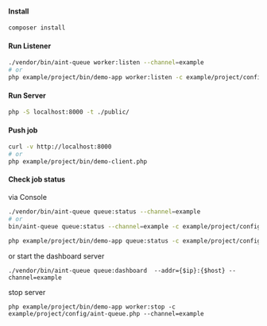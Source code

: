 #### Install

```bash
composer install
```

#### Run Listener

```bash
./vendor/bin/aint-queue worker:listen --channel=example
# or
php example/project/bin/demo-app worker:listen -c example/project/config/aint-queue.php --channel=example
```

#### Run Server

```bash
php -S localhost:8000 -t ./public/
```

#### Push job

```bash
curl -v http://localhost:8000
# or
php example/project/bin/demo-client.php
```

#### Check job status

via Console

```bash
./vendor/bin/aint-queue queue:status --channel=example
# or
bin/aint-queue queue:status --channel=example -c example/project/config/aint-queue.php 

php example/project/bin/demo-app queue:status -c example/project/config/aint-queue.php --channel=example
```

or start the dashboard server

```
./vendor/bin/aint-queue queue:dashboard  --addr={$ip}:{$host} --channel=example
```

stop server
```
php example/project/bin/demo-app worker:stop -c example/project/config/aint-queue.php --channel=example
```